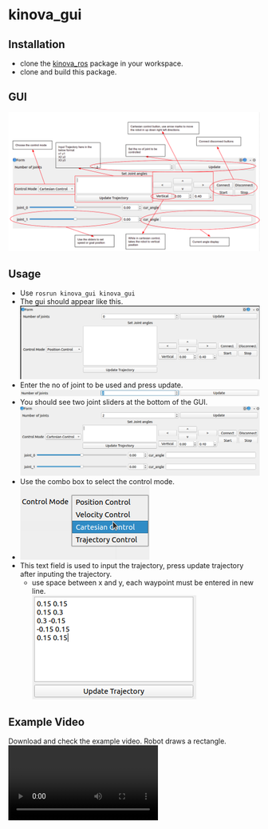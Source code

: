 # kinova_gui

## Installation

- clone the [kinova_ros](https://github.com/Kinovarobotics/kinova-ros) package in your workspace.
- clone and build this package.

## GUI
![GUI](https://github.com/PrajwalSangam1310/kinova_gui/blob/main/images/labelled_image.png)


## Usage
- Use `rosrun kinova_gui kinova_gui`
- The gui should appear like this.
  ![Initial gui](https://github.com/PrajwalSangam1310/kinova_gui/blob/main/images/initial_gui.png)
- Enter the no of joint to be used and press update.
  ![set noof joints](https://github.com/PrajwalSangam1310/kinova_gui/blob/main/images/set_noof_joints.png)
- You should see two joint sliders at the bottom of the GUI.
  ![after adding joints](https://github.com/PrajwalSangam1310/kinova_gui/blob/main/images/should_appear_like_this.png)
- Use the combo box to select the control mode.
- 
  ![control mode select](https://github.com/PrajwalSangam1310/kinova_gui/blob/main/images/control_mode_selection.png)
- This text field is used to input the trajectory, press update trajectory after inputing the trajectory.
  - use space between x and y, each waypoint must be entered in new line.   
  ![Trajectory input](https://github.com/PrajwalSangam1310/kinova_gui/blob/main/images/trajectory_input.png)

## Example Video
Download and check the example video. Robot draws a rectangle.
![example video](https://github.com/PrajwalSangam1310/kinova_gui/blob/main/video/example_video.mp4)
